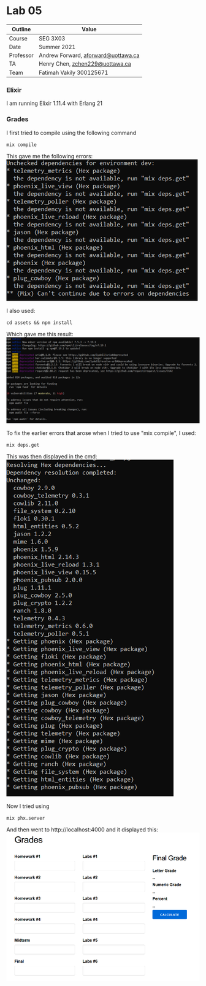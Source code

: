 # Lab 05
| Outline | Value |
| --- | --- |
| Course | SEG 3X03 |
| Date | Summer 2021 |
| Professor | Andrew Forward, aforward@uottawa.ca |
| TA | Henry Chen, zchen229@uottawa.ca|
| Team | Fatimah Vakily 300125671 |

### Elixir
I am running Elixir 1.11.4 with Erlang 21

### Grades
I first tried to compile using the following command

```
mix compile
```

This gave me the following errors:
![Grades Result](grades/grades/assets/screenshot1.PNG)




I also used:

```
cd assets && npm install
```
Which gave me this result:
![Grades Result](grades/grades/assets/screenshot2.PNG)




To fix the earlier errors that arose when I tried to use "mix compile", I used:
```
mix deps.get
```
This was then displayed in the cmd:
![Grades Result](grades/grades/assets/screenshot3.PNG)


Now I tried using
```
mix phx.server
```

And then went to http://localhost:4000 and it displayed this:
![Grades Result](grades/grades/assets/screenshot4.PNG)
